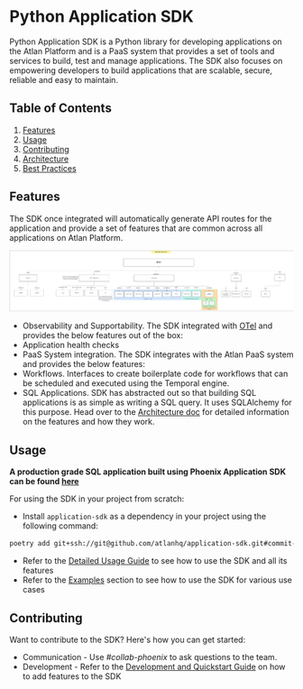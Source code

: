 # Python Application SDK

Python Application SDK is a Python library for developing applications on the Atlan Platform and is a PaaS system that provides a set of tools and services to build, test and manage applications.
The SDK also focuses on empowering developers to build applications that are scalable, secure, reliable and easy to maintain.


## Table of Contents
1. [Features](#features)
2. [Usage](#usage)
3. [Contributing](#contributing)
4. [Architecture](./docs/ARCHITECTURE.md)
5. [Best Practices](./docs/BEST_PRACTICES.md)


## Features
The SDK once integrated will automatically generate API routes for the application and provide a set of features that are common across all applications on Atlan Platform.

![SDK Features](./docs/images/Phoenix%20-%20SDK%20Featureset.png)

- Observability and Supportability. The SDK integrated with [OTel](https://opentelemetry.io/) and provides the below features out of the box:
- Application health checks
- PaaS System integration. The SDK integrates with the Atlan PaaS system and provides the below features:
- Workflows. Interfaces to create boilerplate code for workflows that can be scheduled and executed using the Temporal engine.
- SQL Applications. SDK has abstracted out so that building SQL applications is as simple as writing a SQL query. It uses SQLAlchemy for this purpose.
Head over to the [Architecture doc](./docs/ARCHITECTURE.md) for detailed information on the features and how they work.

## Usage
**A production grade SQL application built using Phoenix Application SDK can be found [here](https://github.com/atlanhq/phoenix-postgres-app)**

For using the SDK in your project from scratch:
- Install `application-sdk` as a dependency in your project using the following command:
```bash
poetry add git+ssh://git@github.com/atlanhq/application-sdk.git#commit-hash
```
- Refer to the [Detailed Usage Guide](./docs/USAGE.md) to see how to use the SDK and all its features
- Refer to the [Examples](./examples/README.md) section to see how to use the SDK for various use cases

## Contributing
Want to contribute to the SDK? Here's how you can get started:
- Communication - Use _#collab-phoenix_ to ask questions to the team.
- Development - Refer to the [Development and Quickstart Guide](./docs/DEVELOPMENT.md) on how to add features to the SDK
